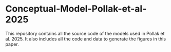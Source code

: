 # Conceptual-Model-Pollak-et-al-2025
This repository contains all the source code of the models used in Pollak et al. 2025. It also includes all the code and data to generate the figures in this paper.
